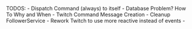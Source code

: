 TODOS:
	- Dispatch Command (always) to itself
	- Database Problem? How To Why and When
	- Twitch Command Message Creation
	- Cleanup FollowerService
	- Rework Twitch to use more reactive instead of events
	- 